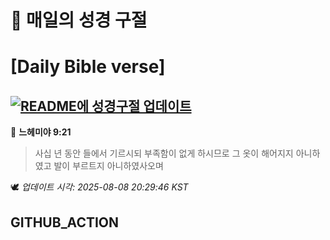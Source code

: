 # 🙏 매일의 성경 구절
# [Daily Bible verse]
## [![README에 성경구절 업데이트](https://github.com/DONGSUKA/first_test/actions/workflows/update-readme-bible.yml/badge.svg)](https://github.com/DONGSUKA/first_test/actions/workflows/update-readme-bible.yml)
<!-- START_BIBLE_VERSE -->
📖 **느헤미야 9:21**
> 사십 년 동안 들에서 기르시되 부족함이 없게 하시므로 그 옷이 해어지지 아니하였고 발이 부르트지 아니하였사오며

🕊️ _업데이트 시각: 2025-08-08 20:29:46 KST_
  <!-- END_BIBLE_VERSE -->
## GITHUB_ACTION
